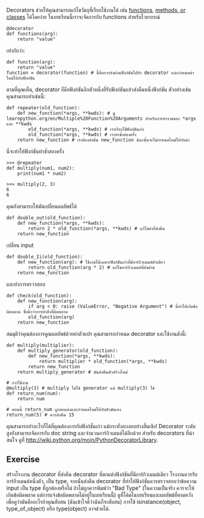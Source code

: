 Decorators ช่วยให้คุณสามารถแก้ไขวัตถุที่เรียกใช้งานได้ เช่น [functions](http://www.learnpython.org/en/Functions ""), [methods, or classes](http://www.learnpython.org/en/Classes%20and%20Objects "") ได้โดยง่าย ในบทเรียนนี้เราจะจัดการกับ functions สำหรับไวยากรณ์

    @decorator
    def functions(arg):
        return "value"

เท่ากับว่า:

    def function(arg):
        return "value"
    function = decorator(function) # นี้คือการส่งผ่านฟังก์ชันไปยัง decorator และกำหนดค่าใหม่ให้กับฟังก์ชัน

ตามที่คุณเห็น, decorator ก็คือฟังก์ชันอีกตัวหนึ่งที่รับฟังก์ชันแล้วส่งคืนหนึ่งฟังก์ชัน ตัวอย่างเช่น คุณสามารถทำเช่นนี้:

    def repeater(old_function):
        def new_function(*args, **kwds): # ดู learnpython.org/en/Multiple%20Function%20Arguments สำหรับการทำงานของ *args และ **kwds
            old_function(*args, **kwds) # เราเรียกใช้ฟังก์ชันเก่า
            old_function(*args, **kwds) # เราทำซ้ำสองครั้ง
        return new_function # เราต้องส่งคืน new_function มิฉะนั้นจะไม่กำหนดใหม่ให้กับค่า

นี่จะทำให้ฟังก์ชันทำซ้ำสองครั้ง

    >>> @repeater
    def multiply(num1, num2):
        print(num1 * num2)

    >>> multiply(2, 3)
    6
    6

คุณยังสามารถให้มันเปลี่ยนผลลัพธ์ได้

    def double_out(old_function):
        def new_function(*args, **kwds):
            return 2 * old_function(*args, **kwds) # แก้ไขค่าที่ส่งคืน
        return new_function

เปลี่ยน input

    def double_Ii(old_function):
        def new_function(arg): # ใช้งานได้เฉพาะฟังก์ชันเก่าที่มีอาร์กิวเมนต์ตัวเดียว
            return old_function(arg * 2) # แก้ไขอาร์กิวเมนต์ที่ส่งผ่าน
        return new_function

และทำการตรวจสอบ

    def check(old_function):
        def new_function(arg):
            if arg < 0: raise (ValueError, "Negative Argument") # นี่ทำให้เกิดข้อผิดพลาด ซึ่งดีกว่าการทำสิ่งที่ผิดพลาด
            old_function(arg)
        return new_function

สมมุติว่าคุณต้องการคูณผลลัพธ์ด้วยค่าตัวแปร คุณสามารถกำหนด decorator และใช้งานดังนี้:

    def multiply(multiplier):
        def multiply_generator(old_function):
            def new_function(*args, **kwds):
                return multiplier * old_function(*args, **kwds)
            return new_function
        return multiply_generator # มันส่งคืนตัวสร้างใหม่

    # การใช้งาน
    @multiply(3) # multiply ไม่ใช่ generator แต่ multiply(3) ใช่
    def return_num(num):
        return num
        
    # ตอนนี้ return_num ถูกตกแต่งและกำหนดใหม่ให้กับตัวมันเอง
    return_num(5) # ควรส่งคืน 15

คุณสามารถทำอะไรก็ได้ที่คุณต้องการกับฟังก์ชั่นเก่า แม้กระทั่งละเลยอย่างสิ้นเชิง! Decorator ระดับสูงยังสามารถจัดการกับ doc string และจำนวนอาร์กิวเมนต์ได้อีกด้วย
สำหรับ decorators ที่น่าสนใจ ดูที่ <http://wiki.python.org/moin/PythonDecoratorLibrary>.

Exercise
--------
สร้างโรงงาน decorator ที่ส่งคืน decorator ที่ตกแต่งฟังก์ชันที่มีอาร์กิวเมนต์เดียว โรงงานควรรับอาร์กิวเมนต์หนึ่งตัว, เป็น type, จากนั้นส่งคืน decorator ที่ทำให้ฟังก์ชันควรตรวจสอบว่าข้อความ input เป็น type ที่ถูกต้องหรือไม่ ถ้าไม่ถูกควรพิมพ์ว่า "Bad Type" (ในความเป็นจริง ควรจะให้เกิดข้อผิดพลาด แต่การแจ้งข้อผิดพลาดไม่อยู่ในบทเรียนนี้) ดูที่โค้ดในบทเรียนและผลลัพธ์ที่คาดหวังเพื่อดูว่ามันคืออะไรถ้าคุณสับสน (ฉันเข้าใจดีว่าฉันก็จะสับสน) การใช้ isinstance(object, type_of_object) หรือ type(object) อาจช่วยได้.
